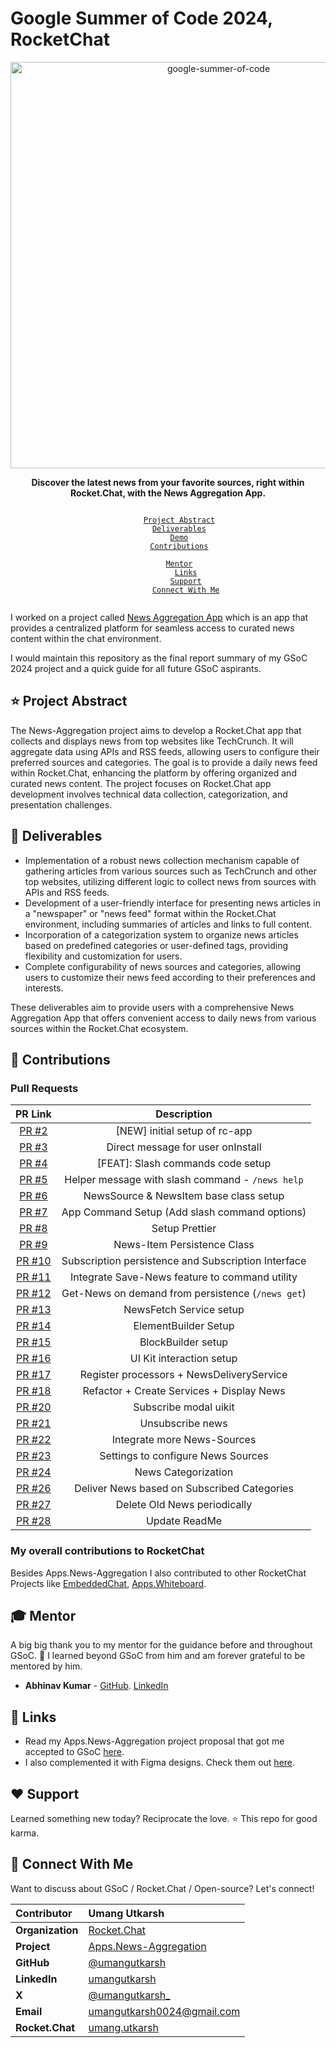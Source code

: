# Google Summer of Code 2024, RocketChat

<div align="center">
    <a href="https://summerofcode.withgoogle.com/projects/#6521788818784256"><img src="https://i.imgur.com/pgkUceb.png" width="650" alt="google-summer-of-code"></a>
    <br>
    <b> 
        <p>
        Discover the latest news from your favorite sources, right within Rocket.Chat, with the News Aggregation App.
        </p>
    </b>
</div>

<p align="center">
    <code> 
        <a href="https://github.com/umangutkarsh/GSoC_2024?tab=readme-ov-file#-project-abstract">Project Abstract</a>&nbsp;&nbsp;&nbsp;
        <a href="https://github.com/umangutkarsh/GSoC_2024?tab=readme-ov-file#-deliverables">Deliverables</a>&nbsp;&nbsp;&nbsp;
        <a href="#-demo">Demo</a>&nbsp;&nbsp;&nbsp;
        <a href="https://github.com/umangutkarsh/GSoC_2024?tab=readme-ov-file#-contributions">Contributions</a>&nbsp;&nbsp;&nbsp;
<!--         <a href="#-blog">Blog</a>&nbsp;&nbsp;&nbsp; -->
        <a href="https://github.com/umangutkarsh/GSoC_2024?tab=readme-ov-file#-mentor">Mentor</a>&nbsp;&nbsp;&nbsp;
        <a href="https://github.com/umangutkarsh/GSoC_2024?tab=readme-ov-file#-links">Links</a>
        <a href="https://github.com/umangutkarsh/GSoC_2024?tab=readme-ov-file#%EF%B8%8F-support">Support</a>
        <a href="https://github.com/umangutkarsh/GSoC_2024?tab=readme-ov-file#-connect-with-me">Connect With Me</a>
    </code>
</p>


I worked on a project called [News Aggregation App](https://github.com/RocketChat/Apps.News-Aggregation) which is an app that provides a centralized platform for seamless access to curated news content within the chat environment.

I would maintain this repository as the final report summary of my GSoC 2024 project and a quick guide for all future GSoC aspirants.


## ⭐ Project Abstract
The News-Aggregation project aims to develop a Rocket.Chat app that collects and displays news from top websites like TechCrunch. It will aggregate data using APIs and RSS feeds, allowing users to configure their preferred sources and categories. The goal is to provide a daily news feed within Rocket.Chat, enhancing the platform by offering organized and curated news content. The project focuses on Rocket.Chat app development involves technical data collection, categorization, and presentation challenges.


## 🚢 Deliverables
- Implementation of a robust news collection mechanism capable of gathering articles from various sources such as TechCrunch and other top websites, utilizing different logic to collect news from sources with APIs and RSS feeds.
- Development of a user-friendly interface for presenting news articles in a "newspaper" or "news feed" format within the Rocket.Chat environment, including summaries of articles and links to full content.
- Incorporation of a categorization system to organize news articles based on predefined categories or user-defined tags, providing flexibility and customization for users.
- Complete configurability of news sources and categories, allowing users to customize their news feed according to their preferences and interests.

These deliverables aim to provide users with a comprehensive News Aggregation App that offers convenient access to daily news from various sources within the Rocket.Chat ecosystem.



## 🚀 Contributions
### Pull Requests

<div align="center">

| PR Link   | Description  |
| :-----------: | :------------------------------------:|
| [PR #2](https://github.com/RocketChat/Apps.News-Aggregation/pull/2) | [NEW] initial setup of rc-app<div> |
| [PR #3](https://github.com/RocketChat/Apps.News-Aggregation/pull/3) | Direct message for user onInstall |
| [PR #4](https://github.com/RocketChat/Apps.News-Aggregation/pull/4) | [FEAT]: Slash commands code setup |
| [PR #5](https://github.com/RocketChat/Apps.News-Aggregation/pull/5) | Helper message with slash command - `/news help` |
| [PR #6](https://github.com/RocketChat/Apps.News-Aggregation/pull/6) | NewsSource & NewsItem base class setup |
| [PR #7](https://github.com/RocketChat/Apps.News-Aggregation/pull/7) | App Command Setup (Add slash command options) |
| [PR #8](https://github.com/RocketChat/Apps.News-Aggregation/pull/8) | Setup Prettier |
| [PR #9](https://github.com/RocketChat/Apps.News-Aggregation/pull/9) | News-Item Persistence Class |
| [PR #10](https://github.com/RocketChat/Apps.News-Aggregation/pull/10) | Subscription persistence and Subscription Interface |
| [PR #11](https://github.com/RocketChat/Apps.News-Aggregation/pull/11) | Integrate Save-News feature to command utility |
| [PR #12](https://github.com/RocketChat/Apps.News-Aggregation/pull/12) | Get-News on demand from persistence (`/news get`) |
| [PR #13](https://github.com/RocketChat/Apps.News-Aggregation/pull/13) | NewsFetch Service setup |
| [PR #14](https://github.com/RocketChat/Apps.News-Aggregation/pull/14) | ElementBuilder Setup |
| [PR #15](https://github.com/RocketChat/Apps.News-Aggregation/pull/15) | BlockBuilder setup |
| [PR #16](https://github.com/RocketChat/Apps.News-Aggregation/pull/16) | UI Kit interaction setup
| [PR #17](https://github.com/RocketChat/Apps.News-Aggregation/pull/17) | Register processors + NewsDeliveryService
| [PR #18](https://github.com/RocketChat/Apps.News-Aggregation/pull/18) | Refactor + Create Services + Display News
| [PR #20](https://github.com/RocketChat/Apps.News-Aggregation/pull/20) | Subscribe modal uikit
| [PR #21](https://github.com/RocketChat/Apps.News-Aggregation/pull/21) | Unsubscribe news
| [PR #22](https://github.com/RocketChat/Apps.News-Aggregation/pull/22) | Integrate more News-Sources
| [PR #23](https://github.com/RocketChat/Apps.News-Aggregation/pull/23) | Settings to configure News Sources
| [PR #24](https://github.com/RocketChat/Apps.News-Aggregation/pull/24) | News Categorization
| [PR #26](https://github.com/RocketChat/Apps.News-Aggregation/pull/26) | Deliver News based on Subscribed Categories
| [PR #27](https://github.com/RocketChat/Apps.News-Aggregation/pull/27) | Delete Old News periodically
| [PR #28](https://github.com/RocketChat/Apps.News-Aggregation/pull/28) | Update ReadMe

</div>

### My overall contributions to RocketChat
Besides Apps.News-Aggregation I also contributed to other RocketChat Projects like [EmbeddedChat](https://github.com/search?q=type%3Apr+author%3Aumangutkarsh+is%3Apublic+++repo%3ARocketChat%2FEmbeddedChat+&type=pullrequests), [Apps.Whiteboard](https://github.com/search?q=type%3Apr+author%3Aumangutkarsh+is%3Apublic+++repo%3ARocketChat%2FApps.Whiteboard+&type=pullrequests).



## 🎓 Mentor
A big big thank you to my mentor for the guidance before and throughout GSoC. 🙏 
I learned beyond GSoC from him and am forever grateful to be mentored by him.
- **Abhinav Kumar** - [GitHub](https://github.com/abhinavkrin). [LinkedIn](https://www.linkedin.com/in/abhinavkrin/)



## 🔗 Links
- Read my Apps.News-Aggregation project proposal that got me accepted to GSoC [here](https://docs.google.com/document/d/1AZPcE2iTYSojTyJKhDTNrt1MGP6UYzxIXsf37ckXxIk/edit?usp=sharing).
- I also complemented it with Figma designs. Check them out [here](https://www.figma.com/design/pDVuEuWU8KWTX7HntOZ5FV/News-Aggregator-app?node-id=0-1).



## ❤️ Support
Learned something new today? Reciprocate the love. ⭐ This repo for good karma.



## 💬 Connect With Me    
Want to discuss about GSoC / Rocket.Chat / Open-source? Let's connect!
<div align="center">

| **Contributor** | Umang Utkarsh |
|:--------------------|:-------------------|
| **Organization** | [Rocket.Chat](https://rocket.chat/) |
| **Project** | [Apps.News-Aggregation](https://summerofcode.withgoogle.com/programs/2023/projects/sUXGt89N) |
| **GitHub** | [@umangutkarsh](https://github.com/umangutkarsh) |
| **LinkedIn** | [umangutkarsh](https://www.linkedin.com/in/umang-utkarsh-568a841b6/) |
| **X** | [@umangutkarsh_](https://x.com/umangutkarsh_) |
| **Email** | <a href="mailto:umangutkarsh0024@gmail.com">umangutkarsh0024@gmail.com</a> |
| **Rocket.Chat** | [umang.utkarsh](https://open.rocket.chat/direct/umang.utkarsh) |
       
</div>



